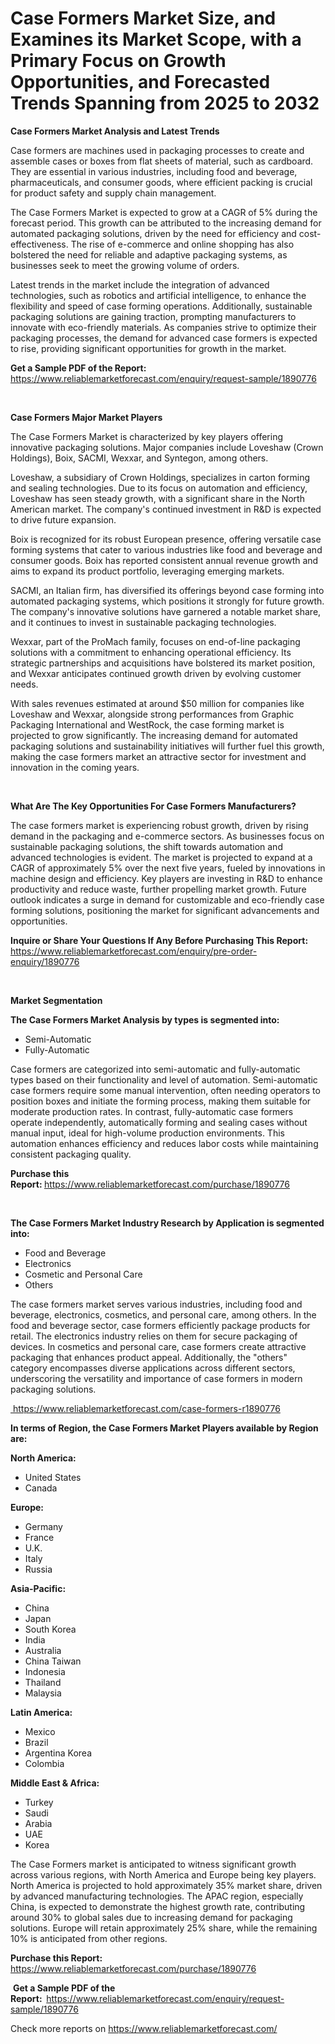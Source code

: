 <p><h1>Case Formers Market Size, and Examines its Market Scope, with a Primary Focus on Growth Opportunities, and Forecasted Trends Spanning from 2025 to 2032</h1></p><p><strong>Case Formers Market Analysis and Latest Trends</strong></p>
<p><p>Case formers are machines used in packaging processes to create and assemble cases or boxes from flat sheets of material, such as cardboard. They are essential in various industries, including food and beverage, pharmaceuticals, and consumer goods, where efficient packing is crucial for product safety and supply chain management.</p><p>The Case Formers Market is expected to grow at a CAGR of 5% during the forecast period. This growth can be attributed to the increasing demand for automated packaging solutions, driven by the need for efficiency and cost-effectiveness. The rise of e-commerce and online shopping has also bolstered the need for reliable and adaptive packaging systems, as businesses seek to meet the growing volume of orders.</p><p>Latest trends in the market include the integration of advanced technologies, such as robotics and artificial intelligence, to enhance the flexibility and speed of case forming operations. Additionally, sustainable packaging solutions are gaining traction, prompting manufacturers to innovate with eco-friendly materials. As companies strive to optimize their packaging processes, the demand for advanced case formers is expected to rise, providing significant opportunities for growth in the market.</p></p>
<p><strong>Get a Sample PDF of the Report:&nbsp;</strong> <a href="https://www.reliablemarketforecast.com/enquiry/request-sample/1890776?utm_campaign=2291&utm_medium=2&utm_source=Github&utm_content=ia&utm_term=22022025&utm_id=case-formers">https://www.reliablemarketforecast.com/enquiry/request-sample/1890776</a></p>
<p>&nbsp;</p>
<p><strong>Case Formers Major Market Players</strong></p>
<p><p>The Case Formers Market is characterized by key players offering innovative packaging solutions. Major companies include Loveshaw (Crown Holdings), Boix, SACMI, Wexxar, and Syntegon, among others. </p><p>Loveshaw, a subsidiary of Crown Holdings, specializes in carton forming and sealing technologies. Due to its focus on automation and efficiency, Loveshaw has seen steady growth, with a significant share in the North American market. The company's continued investment in R&D is expected to drive future expansion.</p><p>Boix is recognized for its robust European presence, offering versatile case forming systems that cater to various industries like food and beverage and consumer goods. Boix has reported consistent annual revenue growth and aims to expand its product portfolio, leveraging emerging markets.</p><p>SACMI, an Italian firm, has diversified its offerings beyond case forming into automated packaging systems, which positions it strongly for future growth. The company's innovative solutions have garnered a notable market share, and it continues to invest in sustainable packaging technologies.</p><p>Wexxar, part of the ProMach family, focuses on end-of-line packaging solutions with a commitment to enhancing operational efficiency. Its strategic partnerships and acquisitions have bolstered its market position, and Wexxar anticipates continued growth driven by evolving customer needs.</p><p>With sales revenues estimated at around $50 million for companies like Loveshaw and Wexxar, alongside strong performances from Graphic Packaging International and WestRock, the case forming market is projected to grow significantly. The increasing demand for automated packaging solutions and sustainability initiatives will further fuel this growth, making the case formers market an attractive sector for investment and innovation in the coming years.</p></p>
<p>&nbsp;</p>
<p><strong>What Are The Key Opportunities For Case Formers Manufacturers?</strong></p>
<p><p>The case formers market is experiencing robust growth, driven by rising demand in the packaging and e-commerce sectors. As businesses focus on sustainable packaging solutions, the shift towards automation and advanced technologies is evident. The market is projected to expand at a CAGR of approximately 5% over the next five years, fueled by innovations in machine design and efficiency. Key players are investing in R&D to enhance productivity and reduce waste, further propelling market growth. Future outlook indicates a surge in demand for customizable and eco-friendly case forming solutions, positioning the market for significant advancements and opportunities.</p></p>
<p><strong>Inquire or Share Your Questions If Any Before Purchasing This Report:</strong> <a href="https://www.reliablemarketforecast.com/enquiry/pre-order-enquiry/1890776?utm_campaign=2291&utm_medium=2&utm_source=Github&utm_content=ia&utm_term=22022025&utm_id=case-formers">https://www.reliablemarketforecast.com/enquiry/pre-order-enquiry/1890776</a></p>
<p>&nbsp;</p>
<p><strong>Market Segmentation</strong></p>
<p><strong>The Case Formers Market Analysis by types is segmented into:</strong></p>
<p><ul><li>Semi-Automatic</li><li>Fully-Automatic</li></ul></p>
<p><p>Case formers are categorized into semi-automatic and fully-automatic types based on their functionality and level of automation. Semi-automatic case formers require some manual intervention, often needing operators to position boxes and initiate the forming process, making them suitable for moderate production rates. In contrast, fully-automatic case formers operate independently, automatically forming and sealing cases without manual input, ideal for high-volume production environments. This automation enhances efficiency and reduces labor costs while maintaining consistent packaging quality.</p></p>
<p><strong>Purchase this Report:&nbsp;</strong><a href="https://www.reliablemarketforecast.com/purchase/1890776?utm_campaign=2291&utm_medium=2&utm_source=Github&utm_content=ia&utm_term=22022025&utm_id=case-formers">https://www.reliablemarketforecast.com/purchase/1890776</a></p>
<p>&nbsp;</p>
<p><strong>The Case Formers Market Industry Research by Application is segmented into:</strong></p>
<p><ul><li>Food and Beverage</li><li>Electronics</li><li>Cosmetic and Personal Care</li><li>Others</li></ul></p>
<p><p>The case formers market serves various industries, including food and beverage, electronics, cosmetics, and personal care, among others. In the food and beverage sector, case formers efficiently package products for retail. The electronics industry relies on them for secure packaging of devices. In cosmetics and personal care, case formers create attractive packaging that enhances product appeal. Additionally, the "others" category encompasses diverse applications across different sectors, underscoring the versatility and importance of case formers in modern packaging solutions.</p></p>
<p><a href="https://www.reliablemarketforecast.com/case-formers-r1890776?utm_campaign=2291&utm_medium=2&utm_source=Github&utm_content=ia&utm_term=22022025&utm_id=case-formers">&nbsp;https://www.reliablemarketforecast.com/case-formers-r1890776</a></p>
<p><strong>In terms of Region, the Case Formers Market Players available by Region are:</strong></p>
<p>
    <p> <strong> North America: </strong>
        <ul>
            <li>United States</li>
            <li>Canada</li>
        </ul>
        </p> 
    <p> <strong> Europe: </strong>
        <ul>
            <li>Germany</li>
            <li>France</li>
            <li>U.K.</li>
            <li>Italy</li>
            <li>Russia</li>
        </ul>
        </p> 
    <p> <strong> Asia-Pacific: </strong>
        <ul>
            <li>China</li>
            <li>Japan</li>
            <li>South Korea</li>
            <li>India</li>
            <li>Australia</li>
            <li>China Taiwan</li>
            <li>Indonesia</li>
            <li>Thailand</li>
            <li>Malaysia</li>
        </ul>
        </p> 
    <p> <strong> Latin America: </strong>
        <ul>
            <li>Mexico</li>
            <li>Brazil</li>
            <li>Argentina Korea</li>
            <li>Colombia</li>
        </ul>
        </p> 
    <p> <strong> Middle East & Africa: </strong>
        <ul>
            <li>Turkey</li>
            <li>Saudi</li>
            <li>Arabia</li>
            <li>UAE</li>
            <li>Korea</li>
        </ul>
    </p>
    </p>
<p><p>The Case Formers market is anticipated to witness significant growth across various regions, with North America and Europe being key players. North America is projected to hold approximately 35% market share, driven by advanced manufacturing technologies. The APAC region, especially China, is expected to demonstrate the highest growth rate, contributing around 30% to global sales due to increasing demand for packaging solutions. Europe will retain approximately 25% share, while the remaining 10% is anticipated from other regions.</p></p>
<p><strong>Purchase this Report: </strong><a href="https://www.reliablemarketforecast.com/purchase/1890776?utm_campaign=2291&utm_medium=2&utm_source=Github&utm_content=ia&utm_term=22022025&utm_id=case-formers">https://www.reliablemarketforecast.com/purchase/1890776</a></p>
<p>&nbsp;<strong>Get a Sample PDF of the Report:&nbsp;&nbsp;</strong><a href="https://www.reliablemarketforecast.com/enquiry/request-sample/1890776?utm_campaign=2291&utm_medium=2&utm_source=Github&utm_content=ia&utm_term=22022025&utm_id=case-formers">https://www.reliablemarketforecast.com/enquiry/request-sample/1890776</a></p>
<p><strong></strong></p>
<p>Check more reports on <a href="https://www.reliablemarketforecast.com/?utm_campaign=2291&utm_medium=2&utm_source=Github&utm_content=ia&utm_term=22022025&utm_id=case-formers">https://www.reliablemarketforecast.com/</a></p>